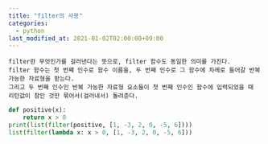 ```yaml
---
title: "filter의 사용"
categories: 
  - python
last_modified_at: 2021-01-02T02:00:00+09:00
---
```

    filter란 무엇인가를 걸러낸다는 뜻으로, filter 함수도 동일한 의미를 가진다.
    filter 함수는 첫 번째 인수로 함수 이름을, 두 번째 인수로 그 함수에 차례로 들어갈 반복 가능한 자료형을 받는다.
    그리고 두 번째 인수인 반복 가능한 자료형 요소들이 첫 번째 인수인 함수에 입력되었을 때 리턴값이 참인 것만 묶어서(걸러내서) 돌려준다.

```python
def positive(x):
    return x > 0
print(list(filter(positive, [1, -3, 2, 0, -5, 6])))
list(filter(lambda x: x > 0, [1, -3, 2, 0, -5, 6]))
```